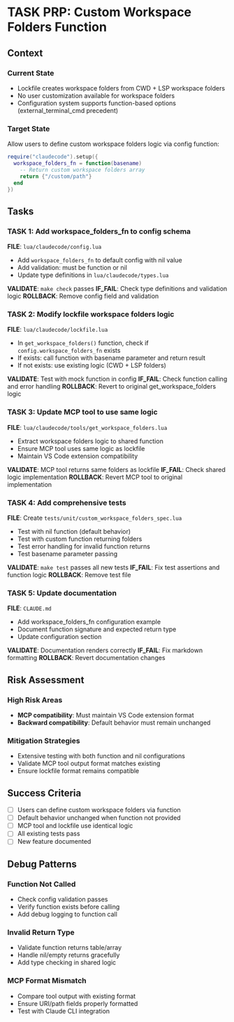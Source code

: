 # TASK PRP: Custom Workspace Folders Function

## Context

### Current State

- Lockfile creates workspace folders from CWD + LSP workspace folders
- No user customization available for workspace folders
- Configuration system supports function-based options (external_terminal_cmd precedent)

### Target State

Allow users to define custom workspace folders logic via config function:

```lua
require("claudecode").setup({
  workspace_folders_fn = function(basename)
    -- Return custom workspace folders array
    return {"/custom/path"}
  end
})
```

## Tasks

### TASK 1: Add workspace_folders_fn to config schema

**FILE**: `lua/claudecode/config.lua`

- Add `workspace_folders_fn` to default config with nil value
- Add validation: must be function or nil
- Update type definitions in `lua/claudecode/types.lua`

**VALIDATE**: `make check` passes
**IF_FAIL**: Check type definitions and validation logic
**ROLLBACK**: Remove config field and validation

### TASK 2: Modify lockfile workspace folders logic

**FILE**: `lua/claudecode/lockfile.lua`

- In `get_workspace_folders()` function, check if `config.workspace_folders_fn` exists
- If exists: call function with basename parameter and return result
- If not exists: use existing logic (CWD + LSP folders)

**VALIDATE**: Test with mock function in config
**IF_FAIL**: Check function calling and error handling
**ROLLBACK**: Revert to original get_workspace_folders logic

### TASK 3: Update MCP tool to use same logic

**FILE**: `lua/claudecode/tools/get_workspace_folders.lua`

- Extract workspace folders logic to shared function
- Ensure MCP tool uses same logic as lockfile
- Maintain VS Code extension compatibility

**VALIDATE**: MCP tool returns same folders as lockfile
**IF_FAIL**: Check shared logic implementation
**ROLLBACK**: Revert MCP tool to original implementation

### TASK 4: Add comprehensive tests

**FILE**: Create `tests/unit/custom_workspace_folders_spec.lua`

- Test with nil function (default behavior)
- Test with custom function returning folders
- Test error handling for invalid function returns
- Test basename parameter passing

**VALIDATE**: `make test` passes all new tests
**IF_FAIL**: Fix test assertions and function logic
**ROLLBACK**: Remove test file

### TASK 5: Update documentation

**FILE**: `CLAUDE.md`

- Add workspace_folders_fn configuration example
- Document function signature and expected return type
- Update configuration section

**VALIDATE**: Documentation renders correctly
**IF_FAIL**: Fix markdown formatting
**ROLLBACK**: Revert documentation changes

## Risk Assessment

### High Risk Areas

- **MCP compatibility**: Must maintain VS Code extension format
- **Backward compatibility**: Default behavior must remain unchanged

### Mitigation Strategies

- Extensive testing with both function and nil configurations
- Validate MCP tool output format matches existing
- Ensure lockfile format remains compatible

## Success Criteria

- [ ] Users can define custom workspace folders via function
- [ ] Default behavior unchanged when function not provided
- [ ] MCP tool and lockfile use identical logic
- [ ] All existing tests pass
- [ ] New feature documented

## Debug Patterns

### Function Not Called

- Check config validation passes
- Verify function exists before calling
- Add debug logging to function call

### Invalid Return Type

- Validate function returns table/array
- Handle nil/empty returns gracefully
- Add type checking in shared logic

### MCP Format Mismatch

- Compare tool output with existing format
- Ensure URI/path fields properly formatted
- Test with Claude CLI integration


